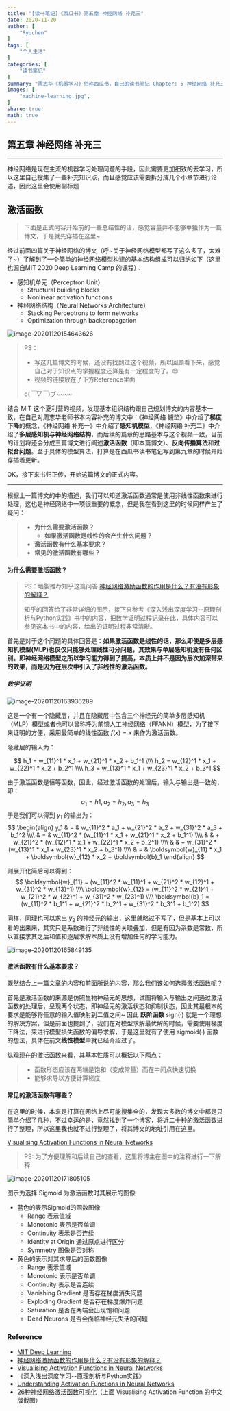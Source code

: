 ```yaml
---
title: "[读书笔记]《西瓜书》第五章 神经网络 补充三"
date: 2020-11-20
author: [
    "Ryuchen"
]
tags: [
    "个人生活"
]
categories: [
    "读书笔记"
]
summary: "周志华《机器学习》俗称西瓜书，自己的读书笔记 Chapter: 5 神经网络 补充三"
images: [
    "machine-learning.jpg",
]
share: true
math: true
---
```


## 第五章 神经网络 补充三

---

神经网络是现在主流的机器学习处理问题的手段，因此需要更加细致的去学习，所以这里自己搜集了一些补充知识点，而且感觉应该需要拆分成几个小章节进行论述，因此这里会使用副标题

## 激活函数

> 下面是正式内容开始前的一些总结性的话，感觉容量并不能够单独作为一篇博文，于是就先穿插在这里~

经过前面四篇关于神经网络的博文（呼~关于神经网络模型都写了这么多了，太难了~）了解到了一个简单的神经网络模型构建的基本结构组成可以归纳如下（这里也源自MIT 2020 Deep Learning Camp 的课程）：

- 感知机单元（Perceptron Unit）
  - Structural building blocks
  - Nonlinear activation functions
- 神经网络结构（Neural Networks Architecture）
  - Stacking Perceptrons to form networks
  - Optimization through backpropagation

![image-20201120154643626](https://cdn.jsdelivr.net/gh/Ryuchen/ImageBed@develop/2020/11/20/0ff56c4640b5be1ec4e499628ca15279.webp)

> PS：
>
> - 写这几篇博文的时候，还没有找到过这个视频，所以回顾看下来，感觉自己对于知识点的掌握程度还算是有一定程度的了。😊
> - 视频的链接放在了下方Reference里面
>
> o(*￣▽￣*)ブ~~~~

结合 MIT 这个夏利营的视频，发现基本组织结构跟自己规划博文的内容基本一致，在自己对周志华老师书本内容补充的博文中：《神经网络 铺垫》中介绍了**梯度下降**的概念，《神经网络 补充一》中介绍了**感知机模型**，《神经网络 补充二》中介绍了**多层感知机与神经网络结构**，而后续的篇章的思路基本与这个视频一致，目前的计划将还会分成三篇博文进行阐述**激活函数**（即本篇博文）、**反向传播算法**和**过拟合问题**。至于具体的模型算法，打算是在西瓜书读书笔记写到第九章的时候开始穿插着更新。

OK，接下来书归正传，开始这篇博文的正式内容。

---

根据上一篇博文的中的描述，我们可以知道激活函数通常是使用非线性函数来进行处理，这也是神经网络中一项很重要的概念，但是我在看到这里的时候同样产生了疑问：

> - **为什么需要激活函数？**
>   - **如果激活函数是线性的会产生什么问题？**
> - **激活函数有什么基本要求？**
> - **常见的激活函数有哪些？**

#### 为什么需要激活函数？

> PS：墙裂推荐知乎这篇问答 [神经网络激励函数的作用是什么？有没有形象的解释？](https://www.zhihu.com/question/22334626)
>
> 知乎的回答给了非常详细的图示，接下来参考《深入浅出深度学习--原理剖析与Python实践》书中的内容，把数学证明过程记录在此，具体内容可以参见这本书中的内容，给出的证明过程非常清晰。

首先是对于这个问题的具体回答是：**如果激活函数是线性的话，那么即使是多层感知机模型(MLP)也仅仅只能够处理线性可分问题，其效果与单层感知机没有任何区别。即神经网络模型之所以学习能力得到了提高，本质上并不是因为层次加深带来的效果，而是因为在层次中引入了非线性的激活函数。**

##### 数学证明

![image-20201120163936289](https://cdn.jsdelivr.net/gh/Ryuchen/ImageBed@develop/2020/11/20/fd78967e3d223e77466bc70302b7a8b2.webp)

这是一个有一个隐藏层，并且在隐藏层中包含三个神经元的简单多层感知机（MLP）模型或者也可以曾称呼为前馈人工神经网络（FFANN）模型，为了接下来证明的方便，采用最简单的线性函数 $f(x) = x$ 来作为激活函数。

隐藏层的输入为：

$$
h_1 = w_{11}^1 * x_1 + w_{21}^1 * x_2 + b_1^1 \\\\
h_2 = w_{12}^1 * x_1 + w_{22}^1 * x_2 + b_2^1 \\\\
h_3 = w_{13}^1 * x_1 + w_{23}^1 * x_2 + b_3^1
$$

由于激活函数是恒等函数，因此，经过激活函数的处理后，输入与输出是一致的，即：
$$
a_1 = h1, a_2 = h_2, a_3 = h_3
$$
于是我们可以得到 $y_1$ 的输出为：
$$
\begin{align}
y_1 & = & w_{11}^2 * a_1 + w_{21}^2 * a_2 + w_{31}^2 * a_3 + b_1^2 \\\\
& = & w_{11}^2 * (w_{11}^1 * x_1 + w_{21}^1 * x_2 + b_1^1) \\\\
& & + w_{21}^2 * (w_{12}^1 * x_1 + w_{22}^1 * x_2 + b_2^1) \\\\
& & + w_{31}^2 * (w_{13}^1 * x_1 + w_{23}^1 * x_2 + b_3^1) \\\\
& = & \boldsymbol{w}_{11} * x_1 + \boldsymbol{w}_{12} * x_2 + \boldsymbol{b}_1
\end{align}
$$

则展开化简后可以得到：
$$
\boldsymbol{w}_{11} = (w_{11}^2 * w_{11}^1 + w_{21}^2 * w_{12}^1 + w_{31}^2 * w_{13}^1) \\\\
\boldsymbol{w}_{12} = (w_{11}^2 * w_{21}^1 + w_{21}^2 * w_{22}^1 + w_{31}^2 * w_{23}^1) \\\\
\boldsymbol{b}_1 = (w_{11}^2 * b_1^1 + w_{21}^2 * b_2^1 + w_{31}^2 * b_3^1 + b_1^2)
$$

同样，同理也可以求出 $y_2$ 的神经元的输出，这里就略过不写了，但是基本上可以看的出来来，其实只是系数进行了非线性的关联叠加，但是有因为系数是常数，所以直接求其之后和值和逐层求解本质上没有增加任何的学习能力。

![image-20201120165849135](https://cdn.jsdelivr.net/gh/Ryuchen/ImageBed@develop/2020/11/20/9f5808ef957e25bedf62ebbe78f35e01.webp)

#### 激活函数有什么基本要求？

既然结合上一篇文章的内容和前面所说的内容，那么我们该如何选择激活函数呢？

首先是激活函数的来源是仿照生物神经元的思想，试图将输入与输出之间通过激活函数的处理后，呈现两个状态，即神经元的激活状态和抑制状态，因此其最根本的要求是能够将任意的输入值映射到二值之间~ 因此 **跃阶函数** $\text{sign}(·)$ 就是一个理想的解决方案，但是前面也提到了，我们在对模型求解最优解的时候，需要使用梯度下降法，来进行模型损失函数的偏导求解，于是这里就有了使用 $\text{sigmoid}(·)$ 函数的想法，具体在前文**线性模型**中就已经介绍过了。

纵观现在的激活函数来看，其基本性质可以概括以下两点：

> - 函数形态应该在两端是饱和（变成常量）而在中间点快速切换
> - 能够求导以方便计算梯度

#### 常见的激活函数有哪些？

在这里的时候，本来是打算在网络上尽可能搜集全的，发现大多数的博文中都是只简单介绍了几种，不过幸运的是，竟然找到了一个博客，将近二十种的激活函数进行了整理，所以这里我也就不进行整理了，将其博文的地址引用在这里。

[Visualising Activation Functions in Neural Networks](https://dashee87.github.io/deep%20learning/visualising-activation-functions-in-neural-networks/)

> PS: 为了方便理解和后续自己的查看，这里将博主在图中的注释进行一下解释

![image-20201120171805105](https://cdn.jsdelivr.net/gh/Ryuchen/ImageBed@develop/2020/11/20/225f0845a94103ba7dbecdf630b99a97.webp)

图示为选择 Sigmoid 为激活函数时其展示的图像

- 蓝色的表示Sigmoid的函数图像
  - Range 表示值域
  - Monotonic 表示是否单调
  - Continuity 表示是否连续
  - Identity at Origin 通过原点进行区分
  - Symmetry 图像是否对称
- 黄色的表示对其求导后的函数图像
  - Range 表示值域
  - Monotonic 表示是否单调
  - Continuity 表示是否连续
  - Vanishing Gradient 是否存在梯度消失问题
  - Exploding Gradient 是否存在梯度爆炸问题
  - Saturation 是否在两端会出现饱和问题
  - Dead Neurons 是否会面临神经元失活的问题

### Reference

- [MIT Deep Learning](http://introtodeeplearning.com/)
- [神经网络激励函数的作用是什么？有没有形象的解释？](https://www.zhihu.com/question/22334626)
- [Visualising Activation Functions in Neural Networks](https://dashee87.github.io/deep%20learning/visualising-activation-functions-in-neural-networks/)
- 《深入浅出深度学习--原理剖析与Python实践》
- [Understanding Activation Functions in Neural Networks](https://medium.com/the-theory-of-everything/understanding-activation-functions-in-neural-networks-9491262884e0)
- [26种神经网络激活函数可视化](https://www.jiqizhixin.com/articles/2017-10-10-3)（上面 Visualising Activation Function 的中文版截图）